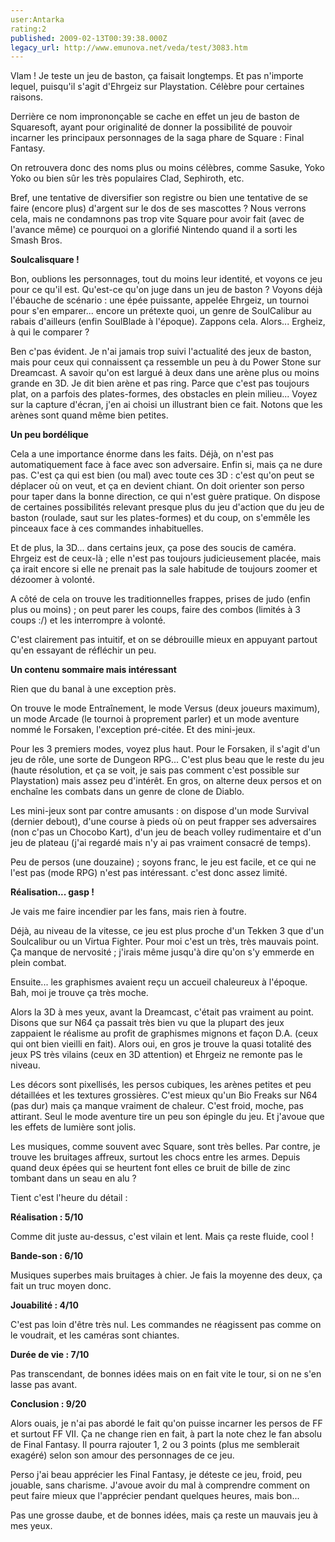 ```yaml
---
user:Antarka
rating:2
published: 2009-02-13T00:39:38.000Z
legacy_url: http://www.emunova.net/veda/test/3083.htm
---
```

Vlam ! Je teste un jeu de baston, ça faisait longtemps. Et pas n'importe lequel, puisqu'il s'agit d'Ehrgeiz sur Playstation. Célèbre pour certaines raisons.  

  

Derrière ce nom imprononçable se cache en effet un jeu de baston de Squaresoft, ayant pour originalité de donner la possibilité de pouvoir incarner les principaux personnages de la saga phare de Square : Final Fantasy.  

  

On retrouvera donc des noms plus ou moins célèbres, comme Sasuke, Yoko Yoko ou bien sûr les très populaires Clad, Sephiroth, etc.  

  

Bref, une tentative de diversifier son registre ou bien une tentative de se faire (encore plus) d'argent sur le dos de ses mascottes ? Nous verrons cela, mais ne condamnons pas trop vite Square pour avoir fait (avec de l'avance même) ce pourquoi on a glorifié Nintendo quand il a sorti les Smash Bros.  

  

**Soulcalisquare !**  

  

Bon, oublions les personnages, tout du moins leur identité, et voyons ce jeu pour ce qu'il est. Qu'est-ce qu'on juge dans un jeu de baston ? Voyons déjà l'ébauche de scénario : une épée puissante, appelée Ehrgeiz, un tournoi pour s'en emparer... encore un prétexte quoi, un genre de SoulCalibur au rabais d'ailleurs (enfin SoulBlade à l'époque). Zappons cela. Alors... Ergheiz, à qui le comparer ?  

  

Ben c'pas évident. Je n'ai jamais trop suivi l'actualité des jeux de baston, mais pour ceux qui connaissent ça ressemble un peu à du Power Stone sur Dreamcast. A savoir qu'on est largué à deux dans une arène plus ou moins grande en 3D. Je dit bien arène et pas ring. Parce que c'est pas toujours plat, on a parfois des plates-formes, des obstacles en plein milieu... Voyez sur la capture d'écran, j'en ai choisi un illustrant bien ce fait. Notons que les arènes sont quand même bien petites.  

  

**Un peu bordélique**  

  

Cela a une importance énorme dans les faits. Déjà, on n'est pas automatiquement face à face avec son adversaire. Enfin si, mais ça ne dure pas. C'est ça qui est bien (ou mal) avec toute ces 3D : c'est qu'on peut se déplacer où on veut, et ça en devient chiant. On doit orienter son perso pour taper dans la bonne direction, ce qui n'est guère pratique. On dispose de certaines possibilités relevant presque plus du jeu d'action que du jeu de baston (roulade, saut sur les plates-formes) et du coup, on s'emmêle les pinceaux face à ces commandes inhabituelles.  

  

Et de plus, la 3D... dans certains jeux, ça pose des soucis de caméra. Ehrgeiz est de ceux-là ; elle n'est pas toujours judicieusement placée, mais ça irait encore si elle ne prenait pas la sale habitude de toujours zoomer et dézoomer à volonté.  

  

A côté de cela on trouve les traditionnelles frappes, prises de judo (enfin plus ou moins) ; on peut parer les coups, faire des combos (limités à 3 coups :/) et les interrompre à volonté.  

  

C'est clairement pas intuitif, et on se débrouille mieux en appuyant partout qu'en essayant de réfléchir un peu.  

  

**Un contenu sommaire mais intéressant**  

  

Rien que du banal à une exception près.  

  

On trouve le mode Entraînement, le mode Versus (deux joueurs maximum), un mode Arcade (le tournoi à proprement parler) et un mode aventure nommé le Forsaken, l'exception pré-citée. Et des mini-jeux.  

  

Pour les 3 premiers modes, voyez plus haut. Pour le Forsaken, il s'agit d'un jeu de rôle, une sorte de Dungeon RPG... C'est plus beau que le reste du jeu (haute résolution, et ça se voit, je sais pas comment c'est possible sur Playstation) mais assez peu d'intérêt. En gros, on alterne deux persos et on enchaîne les combats dans un genre de clone de Diablo.  

  

Les mini-jeux sont par contre amusants : on dispose d'un mode Survival (dernier debout), d'une course à pieds où on peut frapper ses adversaires (non c'pas un Chocobo Kart), d'un jeu de beach volley rudimentaire et d'un jeu de plateau (j'ai regardé mais n'y ai pas vraiment consacré de temps).  

  

Peu de persos (une douzaine) ; soyons franc, le jeu est facile, et ce qui ne l'est pas (mode RPG) n'est pas intéressant. c'est donc assez limité.  

  

**Réalisation... gasp !**  

  

Je vais me faire incendier par les fans, mais rien à foutre.  

  

Déjà, au niveau de la vitesse, ce jeu est plus proche d'un Tekken 3 que d'un Soulcalibur ou un Virtua Fighter. Pour moi c'est un très, très mauvais point. Ça manque de nervosité ; j'irais même jusqu'à dire qu'on s'y emmerde en plein combat.  

  

Ensuite... les graphismes avaient reçu un accueil chaleureux à l'époque. Bah, moi je trouve ça très moche.  

  

Alors la 3D à mes yeux, avant la Dreamcast, c'était pas vraiment au point. Disons que sur N64 ça passait très bien vu que la plupart des jeux zappaient le réalisme au profit de graphismes mignons et façon D.A. (ceux qui ont bien vieilli en fait). Alors oui, en gros je trouve la quasi totalité des jeux PS très vilains (ceux en 3D attention) et Ehrgeiz ne remonte pas le niveau.  

  

Les décors sont pixellisés, les persos cubiques, les arènes petites et peu détaillées et les textures grossières. C'est mieux qu'un Bio Freaks sur N64 (pas dur) mais ça manque vraiment de chaleur. C'est froid, moche, pas attirant. Seul le mode aventure tire un peu son épingle du jeu. Et j'avoue que les effets de lumière sont jolis.  

  

Les musiques, comme souvent avec Square, sont très belles. Par contre, je trouve les bruitages affreux, surtout les chocs entre les armes. Depuis quand deux épées qui se heurtent font elles ce bruit de bille de zinc tombant dans un seau en alu ?  

  

Tient c'est l'heure du détail :  

  

**Réalisation : 5/10**  

  

Comme dit juste au-dessus, c'est vilain et lent. Mais ça reste fluide, cool !  

  

**Bande-son : 6/10**  

  

Musiques superbes mais bruitages à chier. Je fais la moyenne des deux, ça fait un truc moyen donc.  

  

**Jouabilité : 4/10**  

  

C'est pas loin d'être très nul. Les commandes ne réagissent pas comme on le voudrait, et les caméras sont chiantes.  

  

**Durée de vie : 7/10**  

  

Pas transcendant, de bonnes idées mais on en fait vite le tour, si on ne s'en lasse pas avant.  

  

**Conclusion : 9/20**  

  

Alors ouais, je n'ai pas abordé le fait qu'on puisse incarner les persos de FF et surtout FF VII. Ça ne change rien en fait, à part la note chez le fan absolu de Final Fantasy. Il pourra rajouter 1, 2 ou 3 points (plus me semblerait exagéré) selon son amour des personnages de ce jeu.  

  

Perso j'ai beau apprécier les Final Fantasy, je déteste ce jeu, froid, peu jouable, sans charisme. J'avoue avoir du mal à comprendre comment on peut faire mieux que l'apprécier pendant quelques heures, mais bon...  

  

Pas une grosse daube, et de bonnes idées, mais ça reste un mauvais jeu à mes yeux.